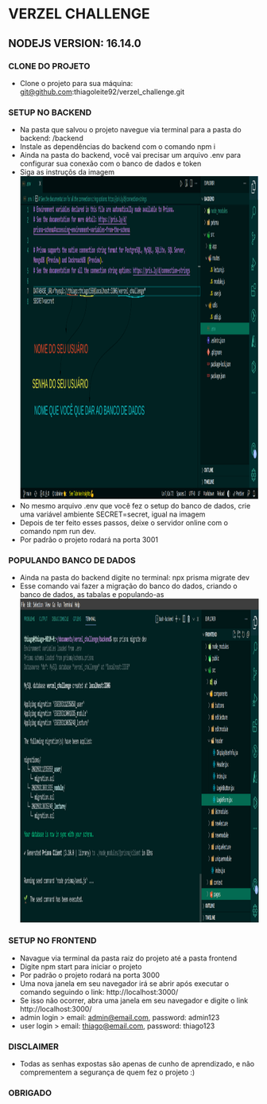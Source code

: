 # VERZEL CHALLENGE

## NODEJS VERSION: 16.14.0

### CLONE DO PROJETO
  - Clone o projeto para sua máquina: git@github.com:thiagoleite92/verzel_challenge.git
### SETUP NO BACKEND
  - Na pasta que salvou o projeto navegue via terminal para a pasta do backend: /backend
  - Instale as dependências do backend com o comando npm i
  - Ainda na pasta do backend, você vai precisar um arquivo .env para configurar sua conexão com o banco de dados e token
  - Siga as instruçõs da imagem
      <img src="https://github.com/thiagoleite92/verzel_challenge/blob/main/backend/bd-setup.png" width="1200" height="650">
  - No mesmo arquivo .env que você fez o setup do banco de dados, crie uma variável ambiente SECRET=secret, igual na imagem
  -  Depois de ter feito esses passos, deixe o servidor online com o comando npm run dev.
  -  Por padrão o projeto rodará na porta 3001

### POPULANDO BANCO DE DADOS
  - Ainda na pasta do backend digite no terminal: npx prisma migrate dev
  - Esse comando vai fazer a migração do banco do dados, criando o banco de dados, as tabalas e populando-as
     <img src="https://github.com/thiagoleite92/verzel_challenge/blob/main/backend/prisma-migration.png" width="1200" height="650">

### SETUP NO FRONTEND
  - Navague via terminal da pasta raiz do projeto até a pasta frontend
  - Digite npm start para iniciar o projeto
  - Por padrão o projeto rodará na porta 3000
  - Uma nova janela em seu navegador irá se abrir após executar o comando seguindo o link: http://localhost:3000/
  - Se isso não ocorrer, abra uma janela em seu navegador e digite o link http://localhost:3000/
  - admin login  > email: admin@email.com, password: admin123
  - user login > email: thiago@email.com, password: thiago123

### DISCLAIMER
  - Todas as senhas expostas são apenas de cunho de aprendizado, e não comprementem a segurança de quem fez o projeto :)

### OBRIGADO
